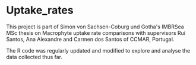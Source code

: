 # Uptake_rates
This project is part of Simon von Sachsen-Coburg und Gotha's IMBRSea MSc thesis on Macrophyte uptake rate comparisons with supervisors Rui Santos, Ana Alexandre and Carmen dos Santos of CCMAR, Portugal.

The R code was regularly updated and modified to explore and analyse the data collected thus far.
